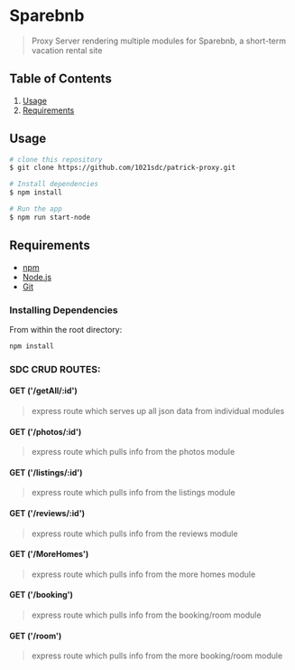 # Sparebnb

> Proxy Server rendering multiple modules for Sparebnb, a short-term vacation rental site


## Table of Contents

1. [Usage](#Usage)
2. [Requirements](#requirements)

## Usage

```bash
# clone this repository
$ git clone https://github.com/1021sdc/patrick-proxy.git

# Install dependencies
$ npm install

# Run the app
$ npm run start-node
```

## Requirements

- [npm](http://npmjs.com)
- [Node.js](https://nodejs.org/en/download/)
- [Git](https://git-scm.com)

### Installing Dependencies

From within the root directory:

```sh
npm install
```

### SDC CRUD ROUTES:

#### GET ('/getAll/:id')

> express route which serves up all json data from individual modules

#### GET ('/photos/:id')

> express route which pulls info from the photos module

#### GET ('/listings/:id')

> express route which pulls info from the listings module

#### GET ('/reviews/:id')

> express route which pulls info from the reviews module

#### GET ('/MoreHomes')

> express route which pulls info from the more homes module

#### GET ('/booking')

> express route which pulls info from the booking/room module

#### GET ('/room')

> express route which pulls info from the more booking/room module
